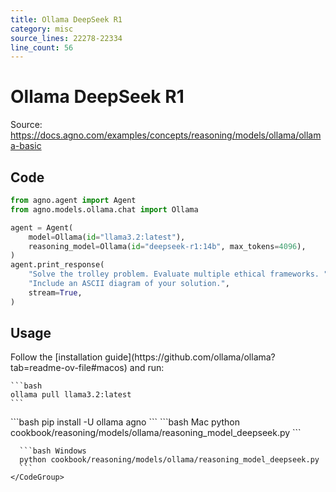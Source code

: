```yaml
---
title: Ollama DeepSeek R1
category: misc
source_lines: 22278-22334
line_count: 56
---
```


# Ollama DeepSeek R1
Source: https://docs.agno.com/examples/concepts/reasoning/models/ollama/ollama-basic



## Code

```python cookbook/reasoning/models/ollama/reasoning_model_deepseek.py
from agno.agent import Agent
from agno.models.ollama.chat import Ollama

agent = Agent(
    model=Ollama(id="llama3.2:latest"),
    reasoning_model=Ollama(id="deepseek-r1:14b", max_tokens=4096),
)
agent.print_response(
    "Solve the trolley problem. Evaluate multiple ethical frameworks. "
    "Include an ASCII diagram of your solution.",
    stream=True,
)

```

## Usage

<Steps>
  <Snippet file="create-venv-step.mdx" />

  <Step title="Install Ollama">
    Follow the [installation guide](https://github.com/ollama/ollama?tab=readme-ov-file#macos) and run:

    ```bash
    ollama pull llama3.2:latest
    ```
  </Step>

  <Step title="Install libraries">
    ```bash
    pip install -U ollama agno
    ```
  </Step>

  <Step title="Run Agent">
    <CodeGroup>
      ```bash Mac
      python cookbook/reasoning/models/ollama/reasoning_model_deepseek.py
      ```

      ```bash Windows
      python cookbook/reasoning/models/ollama/reasoning_model_deepseek.py
      ```
    </CodeGroup>
  </Step>
</Steps>


